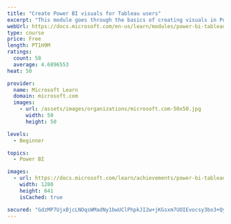 ```yaml
---
title: "Create Power BI visuals for Tableau users"
excerpt: "This module goes through the basics of creating visuals in Power BI."
webUrl: https://docs.microsoft.com/en-us/learn/modules/power-bi-tableau-visuals/
type: course
price: Free
length: PT1H9M
ratings:
  count: 58
  average: 4.6896553
heat: 50

provider:
  name: Microsoft Learn
  domain: microsoft.com
  images:
    - url: /assets/images/organizations/microsoft.com-50x50.jpg
      width: 50
      height: 50

levels:
  - Beginner

topics:
  - Power BI

images:
  - url: https://docs.microsoft.com/learn/achievements/power-bi-tableau-visuals-social.png
    width: 1280
    height: 641
    isCached: true

secured: "GdzMP7UjxBjcLNOqsWMadNy1bwUClPhpkJI2w+jKGsxm7UOIEvocsy3bo3+QyBQU7TcP9sVA4QnKw/eOPkxGPmvi9cf3/BAFqXia3IHEo4HBqUQ/gtbwlKdjFkOikgBTaFXLHd+lRAwHak61l9lLWwSycQpz1PkOp1CeXKwd/fu92cNurTHFTlLRKsyKf6RVJfMGLDwg5/JUsVXD9yNX6phyjUFMXXjPLddrbShcsyOP/XaDPu2cSU97zG+llWgdSzVN6nRRNi0tcrVxBS81B+QSeo0OlgM6sRq2dcO/5SWthgHb5Mb2gIt00nE3ATFunBbqln1+vFij+wboQqqzSfzR6pRkcTC7H85PYLTbK9FGf9mtcdVtc3+j/9BC09RY6JjDSdUcWwHDWGbE1DdL0S/ThvZfBN4FhvCu32WnWrU=;C+gPLviFYDOxSeRN1Dd+XA=="
---
```



